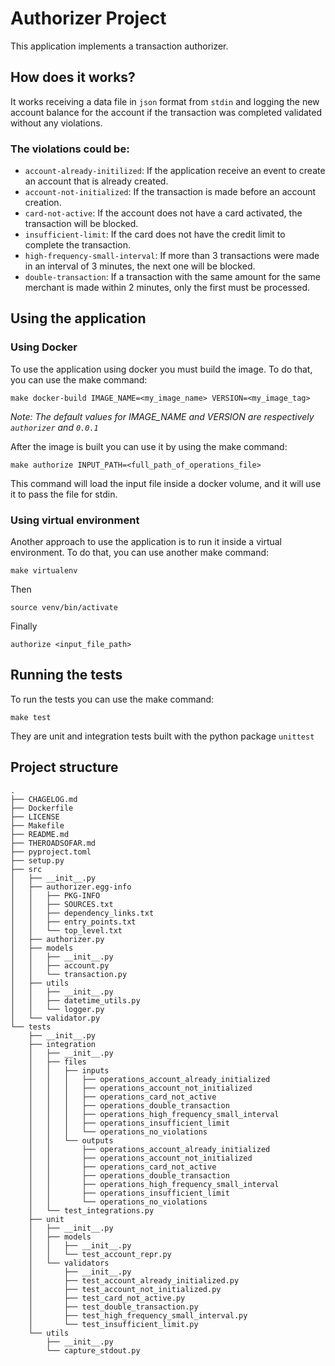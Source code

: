 # Authorizer Project

This application implements a transaction authorizer.

## How does it works?

It works receiving a data file in `json` format from `stdin` and logging the new account balance for the account if 
the transaction was completed validated without any violations.

### The violations could be:

- `account-already-initilized`: If the application receive an event to create an account that is already created.
- `account-not-initialized`: If the transaction is made before an account creation.
- `card-not-active`: If the account does not have a card activated, the transaction will be blocked.
- `insufficient-limit`: If the card does not have the credit limit to complete the transaction.
- `high-frequency-small-interval`: If more than 3 transactions were made in an interval of 3 minutes, the next one will be blocked.
- `double-transaction`: If a transaction with the same amount for the same merchant is made within 2 minutes, only the first must be processed.

## Using the application

### Using Docker
To use the application using docker you must build the image. To do that, you can use the make command:
```
make docker-build IMAGE_NAME=<my_image_name> VERSION=<my_image_tag>
```
_Note: The default values for IMAGE_NAME and VERSION are respectively `authorizer` and `0.0.1`_

After the image is built you can use it by using the make command:
```
make authorize INPUT_PATH=<full_path_of_operations_file>
```
This command will load the input file inside a docker volume, and it will use it to pass the file for stdin.

### Using virtual environment
Another approach to use the application is to run it inside a virtual environment. To do that, you can use another make command:
```
make virtualenv
```

Then 
```
source venv/bin/activate
```
Finally
```
authorize <input_file_path>
```

## Running the tests 
To run the tests you can use the make command:
```
make test
```
They are unit and integration tests built with the python package `unittest`

## Project structure
```
.
├── CHAGELOG.md
├── Dockerfile
├── LICENSE
├── Makefile
├── README.md
├── THEROADSOFAR.md
├── pyproject.toml
├── setup.py
├── src
│   ├── __init__.py
│   ├── authorizer.egg-info
│   │   ├── PKG-INFO
│   │   ├── SOURCES.txt
│   │   ├── dependency_links.txt
│   │   ├── entry_points.txt
│   │   └── top_level.txt
│   ├── authorizer.py
│   ├── models
│   │   ├── __init__.py
│   │   ├── account.py
│   │   └── transaction.py
│   ├── utils
│   │   ├── __init__.py
│   │   ├── datetime_utils.py
│   │   └── logger.py
│   └── validator.py
└── tests
    ├── __init__.py
    ├── integration
    │   ├── __init__.py
    │   ├── files
    │   │   ├── inputs
    │   │   │   ├── operations_account_already_initialized
    │   │   │   ├── operations_account_not_initialized
    │   │   │   ├── operations_card_not_active
    │   │   │   ├── operations_double_transaction
    │   │   │   ├── operations_high_frequency_small_interval
    │   │   │   ├── operations_insufficient_limit
    │   │   │   └── operations_no_violations
    │   │   └── outputs
    │   │       ├── operations_account_already_initialized
    │   │       ├── operations_account_not_initialized
    │   │       ├── operations_card_not_active
    │   │       ├── operations_double_transaction
    │   │       ├── operations_high_frequency_small_interval
    │   │       ├── operations_insufficient_limit
    │   │       └── operations_no_violations
    │   └── test_integrations.py
    ├── unit
    │   ├── __init__.py
    │   ├── models
    │   │   ├── __init__.py
    │   │   └── test_account_repr.py
    │   └── validators
    │       ├── __init__.py
    │       ├── test_account_already_initialized.py
    │       ├── test_account_not_initialized.py
    │       ├── test_card_not_active.py
    │       ├── test_double_transaction.py
    │       ├── test_high_frequency_small_interval.py
    │       └── test_insufficient_limit.py
    └── utils
        ├── __init__.py
        └── capture_stdout.py
```